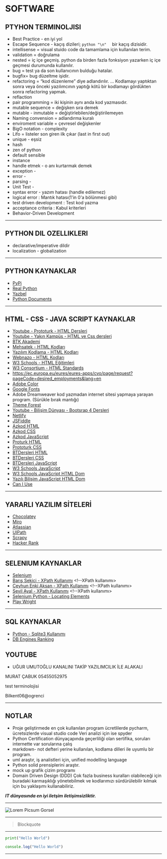 # SOFTWARE
## PTYHON TERMINOLJISI
- Best Practice - en iyi yol
- Escape Sequence - kaçış dizileri; ```python "\n"  ``` bir kaçış dizisidir. 
- intellisense = visual stuido code da tamamlama için kullanılan terim.
- validation = doğrulama
- nested = iç içe geçmiş. python da birden fazla fonksiyon yazarken iç içe geçmesi durumunda kullanılır.
- bug = test ya da son kullanıcının bulduğu hatalar.
- bugfix= bug düzeltme işidir.
- refactoring = “kod düzenleme” diye adlandırılır. ... Kodlamayı yaptıktan sonra veya önceki yazılımcının yaptığı kötü bir kodlamayı gördükten sonra refactoring yapmak.
- reflaction
- pair programming = iki kişinin aynı anda kod yazmasıdır.
- mutable sequence = değişken sıra demek
- mutable - inmutable = değiştirlebilen/değiştirilemeyen
- Naming convension = adlandırma kuralı
- enviroment variable = çevresel değişkenler
- BigO notation - complexity
- Lifo = listeler son giren ilk çıkar (last in first out)
- unique - eşsiz
- hash
- zen of python
- default sensible
- instance
- handle etmek - o anı kurtarmak demek
- exception - 
- error - 
- parsing - 
- Unit Test - 
- syntax error - yazım hatası (handle edilemez)
- logical error : Mantık hatası(1'in 0'a bölünmesi gibi)
- test driven development : Test kod yazma
- acceptance criteria : Kabul kriterleri
- Behavior-Driven Development 

---

## PYTHON DIL OZELLIKLERI
- declarative/imperative dildir 
- localization - globalization

---

## PYTHON KAYNAKLAR
- [PyPi](https://pypi.org/) 
- [Real Python](https://realpython.com/) <!--Python tutorial ları var.-->
- [Yazbel](https://python-istihza.yazbel.com) <!--Türkçe Python kaynağı-->
- [Python Documents](docs.python.org) <!--Python yararlı kaynak-->

---

## HTML - CSS - JAVA SCRIPT KAYNAKLAR
- [Youtube - Prototurk - HTML Dersleri](https://www.youtube.com/playlist?list=PLfAfrKyDRWrG7tK01yW92A2j7Ou0qpOFm) <!--Prototürk youtube kanalı HTML dersleri-->
- [Youtube - Yakın Kampüs - HTML ve Css dersleri](https://www.youtube.com/playlist?list=PLWctyKyPphPjm1jnFNsQfOIDgR3wf-prc) <!--Yakın Kampüs youtube kanalı HTML dersleri-->
- [BTK Akademi](https://www.btkakademi.gov.tr/portal/catalog?q=web)
- [Mehsatek - HTML Kodları](https://www.mehsatek.com/html-kodlari/)
- [Yazılım Kodlama - HTML Kodları](https://www.yazilimkodlama.com/html/html-kodlari/)
- [Webnazo - HTML Kodları](https://webnazo.com/html-kodlari-ve-anlamlari.html)
- [W3 Schools - HTML Eğitimleri](https://www.w3schools.com/) <!-- HTML eğitimleri -->
- [W3 Consortium - HTML Standards](https://www.w3.org/) <!-- HTML standarları -->
- https://ec.europa.eu/eures/eures-apps/cvo/page/request?pageCode=desired_employments&lang=en
- [Adobe Color](https://color.adobe.com/tr/create/color-wheel) <!-- Renk skalası sitesi -->
- [Google Fonts](https://fonts.google.com/) <!-- Google fontları çekebiliyoruz. -->
- Adobe Dreamweaver kod yazmadan internet sitesi yapmaya yarayan program. (Sürükle bırak mantığı)
- [Theme Forest](https://themeforest.net/) <!-- Örnek web siteleri -->
- [Youtube - Bilişim Dünyası - Bootsrap 4 Dersleri](https://www.youtube.com/playlist?list=PLn7K8qhovgadaSGa_hxg2uhTonqO36Kyh) <!-- Bilişim Dünyası youtube kanalı bootstrap 4, css framework ile web site tasarımı dersleri -->
- [Netlify](https://www.netlify.com/) <!-- Ücretsiz hosting sitesi -->
- [JSFiddle](https://jsfiddle.net/) <!--HTML CSS JavaScript kodu aynı anda yazıp sonuç yazabileceğin site-->
- [Azkod HTML](https://www.azkod.com/html)
- [Azkod CSS](https://www.azkod.com/css)
- [Azkod JavaScript](https://www.azkod.com/javascript)
- [Proturk HTML](https://prototurk.com/html/baslangic)
- [Prototurk CSS](https://prototurk.com/css)
- [BTDersleri HTML](https://www.btdersleri.com/html-dersleri)
- [BTDersleri CSS](https://www.btdersleri.com/css-dersleri)
- [BTDersleri JavaScript](https://www.btdersleri.com/javascript-dersleri)
- [W3 Schools JavaScript](https://www.w3schools.com/js/)
- [W3 Schools JavaScript HTML Dom](https://www.w3schools.com/js/js_htmldom.asp)
- [Yazılı Bilişim JavaScript HTML Dom](https://www.yazilimbilisim.net/javascript/javascript-html-dom/)
- [Can I Use](https://caniuse.com/es6-class) <!--Hangi tarayıcının hangi teknolojiyi ne kadar desteklediğini gösteriyor.-->

---

## YARARLI YAZILIM SİTELERİ
- [Chocolatey](ttps://chocolatey.org/) <!-- ? -->
- [Miro](https://miro.com) <!--Diyagram çizim sitesi, iş diyagramları çizebiliyorsun.-->
- [Atlassian](https://www.atlassian.com/software/jira) <!-- İş takip sitesi -->
- [UIPath](https://www.uipath.com/) <!-- Her şeyin otomasyonunu yapar.-->
- [Scrapy](https://scrapy.org/) <!--Scrap için yararlı bir program-->
- [Hacker Rank](https://www.hackerrank.com/) <!-- Code exercise-->

---

## SELENIUM KAYNAKLAR

- [Selenium](https://www.selenium.dev/) <!-- Web browser otomasyonu yapar.-->
- [Barış Sekici - XPath Kullanımı](http://www.barisekici.com/2020/01/19/xpath-kullanimi/) <!--XPath kullanımı>
- [Ceyhun Enki Aksan - XPath Kullanımı](https://ceaksan.com/tr/xpath-nedir-nasil-kullanilir) <!--XPath kullanımı>
- [Sevil Ayal - XPath Kullanımı](https://sevilayal.medium.com/etkili-xpath-kullan%C4%B1m%C4%B1-6c5b58d3c055) <!--XPath kullanımı>
- [Selenium Python - Locating Elements](https://selenium-python.readthedocs.io/locating-elements.html)
- [Play Wright](https://playwright.dev/python/) <!-- Selenium alternatifi, test ve otomasyon programı-->

---

## SQL KAYNAKLAR

- [Python - Sqlite3 Kullanımı](https://docs.python.org/3/library/sqlite3.html) <!-- Python SQLite3 kullanımı -->
- [DB Engines Ranking](https://db-engines.com/en/ranking) <!-- Database management system ranking-->

## YOUTUBE
- UĞUR UMUTOĞLU KANALINI TAKİP YAZILIMCILIK İLE ALAKALI

MURAT ÇABUK
05455052975

test terminolojisi

Bilkent06@ogrenci

---

## NOTLAR
- Proje geliştirmede en çok kullanılan program ücretlilerde pycharm, ücretsizlerde visual studio code
Veri analizi için ise spyder
- Python Certification dünyaçapında geçerliliği olan sertifika, soruları internette var sorularına çalış
- markdown- not defteri yerine kullanılan, kodlama dilleri ile uyumlu bir program.
- uml araştır, iş analistleri için, unified modelling language
- Python solid prensiplerini araştır.
- mock up grafik çizim programı
- Domain Driven Design (DDD) Çok fazla business kuralları olabileceği için buradaki karmaşıklığı yönetebilmek ve kodlarımızı sürdürülebilir kılmak için bu yaklaşımı kullanabiliriz.

**_IT dünyasında en iyi iletşim iletişimsizliktir._**

---

![Lorem Picsum Gorsel](https://picsum.photos/200/400)
***

> Blockquote

---

```python
print("Hello World")
```

```javascript
console.log("Hello World")
```

---

